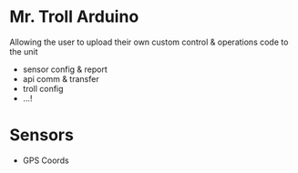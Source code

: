 # Mr. Troll Arduino

Allowing the user to upload their own custom control & operations code to the unit

- sensor config & report
- api comm & transfer
- troll config
- ...!

# Sensors

- GPS Coords

